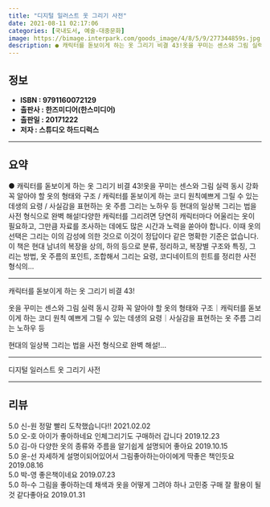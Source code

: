 ```yaml
---
title: "디지털 일러스트 옷 그리기 사전"
date: 2021-08-11 02:17:06
categories: [국내도서, 예술-대중문화]
image: https://bimage.interpark.com/goods_image/4/8/5/9/277344859s.jpg
description: ● 캐릭터를 돋보이게 하는 옷 그리기 비결 43!옷을 꾸미는 센스와 그림 실력 동시 강화꼭 알아야 할 옷의 형태와 구조 / 캐릭터를 돋보이게 하는 코디 원칙예쁘게 그릴 수 있는 데생의 요령 / 사실감을 표현하는 옷 주름 그리는 노하우 등 현대의 일상복 그리는 법을 사전 형식으로 완벽
---
```


## **정보**

- **ISBN : 9791160072129**
- **출판사 : 한즈미디어(한스미디어)**
- **출판일 : 20171222**
- **저자 : 스튜디오 하드디럭스**

------



## **요약**

●  캐릭터를 돋보이게 하는 옷 그리기 비결 43!옷을 꾸미는 센스와 그림 실력 동시 강화꼭 알아야 할 옷의 형태와 구조 / 캐릭터를 돋보이게 하는 코디 원칙예쁘게 그릴 수 있는 데생의 요령 / 사실감을 표현하는 옷 주름 그리는 노하우 등 현대의 일상복 그리는 법을 사전 형식으로 완벽 해설!다양한 캐릭터를 그리려면 당연히 캐릭터마다 어울리는 옷이 필요하고, 그만큼 자료를 조사하는 데에도 많은 시간과 노력을 쏟아야 합니다. 이때 옷의 선택은 그리는 이의 감성에 의한 것으로 이것이 정답이다 같은 명확한 기준은 없습니다.이 책은 현대 남녀의 복장을 상의, 하의 등으로 분류, 정리하고, 복장별 구조와 특징, 그리는 방법, 옷 주름의 포인트, 조합해서 그리는 요령, 코디네이트의 힌트를 정리한 사전 형식의...

------

캐릭터를 돋보이게 하는 옷 그리기 비결 43!

옷을 꾸미는 센스와 그림 실력 동시 강화
꼭 알아야 할 옷의 형태와 구조｜캐릭터를 돋보이게 하는 코디 원칙
예쁘게 그릴 수 있는 데생의 요령｜사실감을 표현하는 옷 주름 그리는 노하우 등 

현대의 일상복 그리는 법을 사전 형식으로 완벽 해설!... 

------


디지털 일러스트 옷 그리기 사전 

------


## **리뷰** 

5.0 신-원 정말 빨리 도착했습니다!! 2021.02.02 <br/>5.0 오-호 아이가 좋아하네요 인체그리기도 구매하러 갑니다 2019.12.23 <br/>5.0 김-아 다양한 옷의 종류와 주름을 알기쉽게 설명되어 좋아요 2019.10.15 <br/>5.0 윤-선 자세하게 설명이되어있어서 그림좋아하는아이에게 딱좋은 책인듯요 2019.08.16 <br/>5.0 박-영 좋은책이네요 2019.07.23 <br/>5.0 하-수 그림을 좋아하는데 채색과 옷을 어떻게 그려야 하나 고민중 구매 잘  활용이 될것 같다좋아요 2019.01.31 <br/>